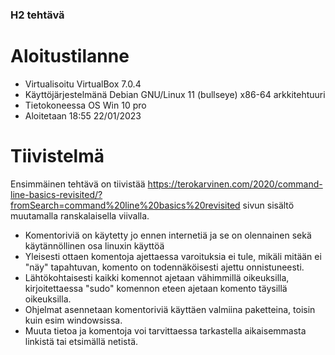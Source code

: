 ### H2 tehtävä

# Aloitustilanne
- Virtualisoitu VirtualBox 7.0.4
- Käyttöjärjestelmänä Debian GNU/Linux 11 (bullseye) x86-64 arkkitehtuuri 
- Tietokoneessa OS Win 10 pro 
- Aloitetaan 18:55 22/01/2023

# Tiivistelmä  
Ensimmäinen tehtävä on tiivistää https://terokarvinen.com/2020/command-line-basics-revisited/?fromSearch=command%20line%20basics%20revisited sivun sisältö muutamalla
ranskalaisella viivalla.

- Komentoriviä on käytetty jo ennen internetiä ja se on olennainen sekä käytännöllinen osa linuxin käyttöä
- Yleisesti ottaen komentoja ajettaessa varoituksia ei tule, mikäli mitään ei "näy" tapahtuvan, komento on todennäköisesti ajettu onnistuneesti.
- Lähtökohtaisesti kaikki komennot ajetaan vähimmillä oikeuksilla, kirjoitettaessa "sudo" komennon eteen ajetaan komento täysillä oikeuksilla.
- Ohjelmat asennetaan komentoriviä käyttäen valmiina paketteina, toisin kuin esim windowsissa.
- Muuta tietoa ja komentoja voi tarvittaessa tarkastella aikaisemmasta linkistä tai etsimällä netistä.


